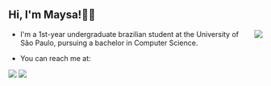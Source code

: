 ## Hi, I'm Maysa!👋🏽

<img src="https://github-readme-stats-maysaclaudino.vercel.app/api/top-langs/?username=maysaclaudino&layout=compact&theme=nightowl" align="right">

- I'm a 1st-year undergraduate brazilian student at the University of São Paulo, pursuing a bachelor in Computer Science.

- You can reach me at:
<div>
  <a href="https://www.linkedin.com/in/maysaclaudino" target="_blank"><img src="https://img.shields.io/badge/LinkedIn-0077B5?style=for-the-badge&logo=linkedin&logoColor=white" target="_blank"></a>
  <a href="mailto:maysaclaudino@usp.br"><img src="https://img.shields.io/badge/Gmail-D14836?style=for-the-badge&logo=gmail&logoColor=white" target="_blank"></a>
</div>
